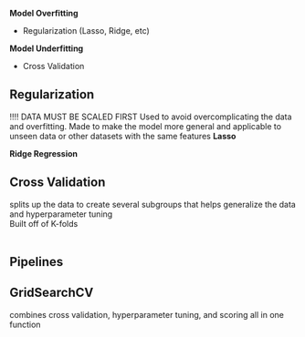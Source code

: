 
__Model Overfitting__ <br>
* Regularization (Lasso, Ridge, etc)

__Model Underfitting__ <br>
* Cross Validation

## Regularization
!!!! DATA MUST BE SCALED FIRST
Used to avoid overcomplicating the data and overfitting. Made to make the model more general and applicable to unseen data or other datasets with the same features
__Lasso__

__Ridge Regression__

## Cross Validation
splits up the data to create several subgroups that helps generalize the data and hyperparameter tuning<br>
Built off of K-folds <br> <br>

## Pipelines

## GridSearchCV
combines cross validation, hyperparameter tuning, and scoring all in one function
